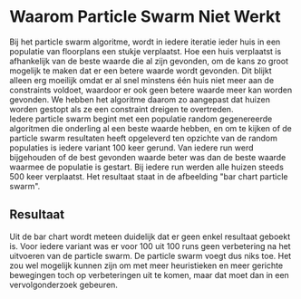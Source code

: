 # Waarom Particle Swarm Niet Werkt
Bij het particle swarm algoritme, wordt in iedere iteratie ieder huis in een populatie van floorplans een stukje verplaatst. Hoe een huis verplaatst is afhankelijk van de beste waarde die al zijn gevonden, om de kans zo groot mogelijk te maken dat er een betere waarde wordt gevonden. Dit blijkt alleen erg moeilijk omdat er al snel minstens één huis niet meer aan de constraints voldoet, waardoor er ook geen betere waarde meer kan worden gevonden. We hebben het algoritme daarom zo aangepast dat huizen worden gestopt als ze een constraint dreigen te overtreden.  
Iedere particle swarm begint met een populatie random gegenereerde algoritmen die onderling al een beste waarde hebben, en om te kijken of de particle swarm resultaten heeft opgeleverd ten opzichte van de random populaties is iedere variant 100 keer gerund. Van iedere run werd bijgehouden of de best gevonden waarde beter was dan de beste waarde waarmee de populatie is gestart. Bij iedere run werden alle huizen steeds 500 keer verplaatst. Het resultaat staat in de afbeelding "bar chart particle swarm".

## Resultaat  
Uit de bar chart wordt meteen duidelijk dat er geen enkel resultaat geboekt is. Voor iedere variant was er voor 100 uit 100 runs geen verbetering na het uitvoeren van de particle swarm. De particle swarm voegt dus niks toe. Het zou wel mogelijk kunnen zijn om met meer heuristieken en meer gerichte bewegingen toch op verbeteringen uit te komen, maar dat moet dan in een vervolgonderzoek gebeuren.
